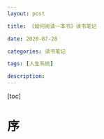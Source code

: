 ```yaml
---
layout: post

title: 《如何阅读一本书》读书笔记

date: 2020-07-28

categories: 读书笔记

tags: [人生系统]

description: 
---
```


[toc]

# 序